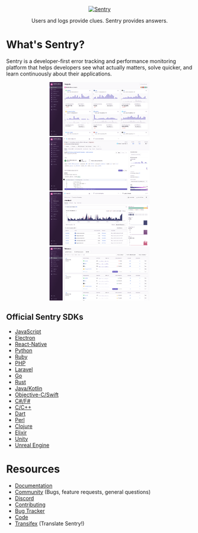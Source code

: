 <p align="center">
  <p align="center">
    <a href="https://sentry.io/?utm_source=github&utm_medium=logo" target="_blank">
      <img src="https://sentry-brand.storage.googleapis.com/sentry-wordmark-dark-280x84.png" alt="Sentry" width="280" height="84">
    </a>
  </p>
  <p align="center">
    Users and logs provide clues. Sentry provides answers.
  </p>
</p>

# What's Sentry?

Sentry is a developer-first error tracking and performance monitoring platform that helps developers see what actually matters, solve quicker, and learn continuously about their applications.

<p align="center">
  <img src="https://github.com/getsentry/sentry/raw/master/.github/screenshots/projects.png" width="270">
  <img src="https://github.com/getsentry/sentry/raw/master/.github/screenshots/issue-details.png" width="270">
  <img src="https://github.com/getsentry/sentry/raw/master/.github/screenshots/transaction-summary.png" width="270">
  <img src="https://github.com/getsentry/sentry/raw/master/.github/screenshots/releases.png" width="270">
</p>

## Official Sentry SDKs

- [JavaScript](https://github.com/getsentry/sentry-javascript)
- [Electron](https://github.com/getsentry/sentry-electron/)
- [React-Native](https://github.com/getsentry/sentry-react-native)
- [Python](https://github.com/getsentry/sentry-python)
- [Ruby](https://github.com/getsentry/sentry-ruby)
- [PHP](https://github.com/getsentry/sentry-php)
- [Laravel](https://github.com/getsentry/sentry-laravel)
- [Go](https://github.com/getsentry/sentry-go)
- [Rust](https://github.com/getsentry/sentry-rust)
- [Java/Kotlin](https://github.com/getsentry/sentry-java)
- [Objective-C/Swift](https://github.com/getsentry/sentry-cocoa)
- [C\#/F\#](https://github.com/getsentry/sentry-dotnet)
- [C/C++](https://github.com/getsentry/sentry-native)
- [Dart](https://github.com/getsentry/sentry-dart)
- [Perl](https://github.com/getsentry/perl-raven)
- [Clojure](https://github.com/getsentry/sentry-clj/)
- [Elixir](https://github.com/getsentry/sentry-elixir)
- [Unity](https://github.com/getsentry/sentry-unity)
- [Unreal Engine](https://github.com/getsentry/sentry-unreal)

# Resources

- [Documentation](https://docs.sentry.io/)
- [Community](https://forum.sentry.io/) (Bugs, feature requests,
  general questions)
- [Discord](https://discord.gg/PXa5Apfe7K)
- [Contributing](https://docs.sentry.io/internal/contributing/)
- [Bug Tracker](https://github.com/getsentry/sentry/issues)
- [Code](https://github.com/getsentry/sentry)
- [Transifex](https://www.transifex.com/getsentry/sentry/) (Translate
  Sentry\!)
